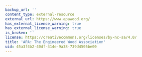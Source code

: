 ```yaml
---
backup_url: ''
content_type: external-resource
external_url: https://www.apawood.org/
has_external_licence_warning: true
has_external_license_warning: true
is_broken: ''
license: https://creativecommons.org/licenses/by-nc-sa/4.0/
title: 'APA: The Engineered Wood Association'
uid: 45a3f4b2-40df-414e-9a38-739d4505be00
---
```

